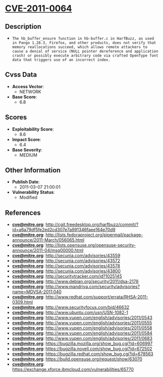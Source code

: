 
# [CVE-2011-0064](https://cve.mitre.org/cgi-bin/cvename.cgi?name=CVE-2011-0064)

## Description

- `The hb_buffer_ensure function in hb-buffer.c in HarfBuzz, as used in Pango 1.28.3, Firefox, and other products, does not verify that memory reallocations succeed, which allows remote attackers to cause a denial of service (NULL pointer dereference and application crash) or possibly execute arbitrary code via crafted OpenType font data that triggers use of an incorrect index.`

## Cvss Data

- **Access Vector**:
  - NETWORK
- **Base Score**:
  - 6.8

## Scores

- **Exploitability Score**:
  - 8.6
- **Impact Score**:
  - 6.4
- **Base Severity**:
  - MEDIUM

## Other Information

- **Publish Date**:
  - 2011-03-07 21:00:01
- **Vulnerability Status**:
  - Modified

## References

- **cve@mitre.org**: http://cgit.freedesktop.org/harfbuzz/commit/?id=a6a79df5fe2ed2cd307e7a991346faee164e70d9
- **cve@mitre.org**: http://lists.fedoraproject.org/pipermail/package-announce/2011-March/056065.html
- **cve@mitre.org**: http://lists.opensuse.org/opensuse-security-announce/2011-04/msg00000.html
- **cve@mitre.org**: http://secunia.com/advisories/43559
- **cve@mitre.org**: http://secunia.com/advisories/43572
- **cve@mitre.org**: http://secunia.com/advisories/43578
- **cve@mitre.org**: http://secunia.com/advisories/43800
- **cve@mitre.org**: http://securitytracker.com/id?1025145
- **cve@mitre.org**: http://www.debian.org/security/2011/dsa-2178
- **cve@mitre.org**: http://www.mandriva.com/security/advisories?name=MDVSA-2011:040
- **cve@mitre.org**: http://www.redhat.com/support/errata/RHSA-2011-0309.html
- **cve@mitre.org**: http://www.securityfocus.com/bid/46632
- **cve@mitre.org**: http://www.ubuntu.com/usn/USN-1082-1
- **cve@mitre.org**: http://www.vupen.com/english/advisories/2011/0543
- **cve@mitre.org**: http://www.vupen.com/english/advisories/2011/0555
- **cve@mitre.org**: http://www.vupen.com/english/advisories/2011/0558
- **cve@mitre.org**: http://www.vupen.com/english/advisories/2011/0584
- **cve@mitre.org**: http://www.vupen.com/english/advisories/2011/0683
- **cve@mitre.org**: https://bugzilla.mozilla.org/show_bug.cgi?id=606997
- **cve@mitre.org**: https://bugzilla.novell.com/show_bug.cgi?id=672502
- **cve@mitre.org**: https://bugzilla.redhat.com/show_bug.cgi?id=678563
- **cve@mitre.org**: https://build.opensuse.org/request/show/63070
- **cve@mitre.org**: https://exchange.xforce.ibmcloud.com/vulnerabilities/65770
